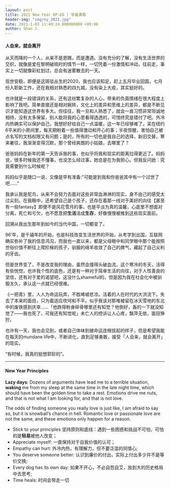 ```yaml
---
layout: post
title: 2021 New Year OP-ED | 学着勇敢
header-img: "img/ny_2021.jpg"
date: 2021-1-03 11:49:24.000000000 +09:00
author: Shan J.
---
```


#### 人会来，就会离开

从天而降的一个人，从来不是恩赐，而是遭遇。没有充分的了解，没有生活世界的交织，就像是爱在黎明破晓时的情节一样，一切凭着一份激情和冲动，往前走，事实上一切就像彩虹划过，总会有迷雾散去的一天。

现世安稳，即便是这斑驳丛生的2020，我也应该知足，赶上五月毕业回国，七月份入职新工作，还在我相对熟悉的四九城，没有染上大疫，其实挺好的。

也许就是一段错误的关系，还有这纷繁复杂的人心，带来的负面情绪在很大程度上影响了我吧。简单直接还是相对婉转，文化上的差异和思维上的差异，都是不断见识才能知道这世界有多大。但往往，我一旦和人熟悉了，就会一直习惯非常坦诚地相待，没有太多保留，别人能将我的心思看得透透的，可惜终究是错付了吧。外冷内热确实可以保护自己，我想好好给自己一点温暖，这一年已经够难了，呆在纽约6平米的小房间里，每天期盼着一些值得激动和开心的事；半夜惊醒，害怕自己被点名写的文档权限又有问题；是的，所有的一切也是我自己的选择，新旧交替，寒来暑往，我渐渐变得沉默，那个曾经爽朗的小姑娘，去哪里了？

爸爸妈妈在新年的第一天告诉我的事，也似乎将我和现实的距离拉得更近了。妈妈说，很多时候我还不懂事，也没怎么经过事，她总是在为我担心。但我反问她：究竟需要到什么时候呢？

妈妈似乎是随口一说，又像是早有准备:"可能是到我和你爸爸其中有一个过世了吧……"

我承认我是鸵鸟，从来不会努力去面对这些非常血淋淋的现实，身不由己的感受太过尖刻。在我眼中，还希望自己是个孩子，还存在着那一线对于美好的向往【甚至有一些fantasy】即便不是风花雪月的事，也是平淡为真的温馨，心底里不想面对分离，死亡和亏欠，也不愿意把**生活**活成**生存**，好像慢慢被推到这些现实面前。

回溯从我出生那年到如今的当代中国，一切都变了。

96‘年，是千禧年的开始，也是科技改变生活世界的开始，从考学到出国，互联网确实弥补了我的信息鸿沟，而我也一直以来，都是父母眼中和同学眼中那个能按照世俗价值不断往上爬阶梯的孩子，驯服的绵羊收敛了自己的脾气，藏起了自己尖利的牙齿。

但是世界变了，不是改变我的理由，虽然会撞得头破血流。这个寒冷的冬天，活得有些恍惚，也许我个性的底色，还是有一种对于简单生活的向往，对于人性善良的坚信，还有对于爱的渴望吧，这没什么shameful的，但是因为我在社会化中被驯服太久，承认这一点就已经很难。

《一把青》里，人人为命运玩弄，不胜唏嘘悲凉。活着的人在时代的大洪流下，失去了本来的面目，只为着适应坎坷和不平。似乎我该对那堆被留在冰天雪地的东北中的废铁感到庆幸……「他跌得粉身碎骨哪里还有知觉？他倒好，轰的一下就没知觉了——我也死了，可我还有知觉呢」未亡人的控诉让人心疼，飘萍无依，面目狰狞。

也许有一天，我也会见到，或者自己体味到被命运连根拔起的样子，但是希望我能在每天的mundane life中，不断进化，直到足够勇敢，接受「人会来，就会离开」的现实。

“有时候，我真的挺想郭轸的”。

----


#### New Year Principles

**Lazy days**: Dozens of arguments have lead me to a terrible situation, **waking** me from my sleep at the same time in the late night time, which should have been the golden time to take a rest. Emotions drive me nuts, and that is not what I am looking for, and that is not love.

The odds of finding someone you really love is just like, I am afraid to say so, but it is snowball’s chance in hell. Romantic love or passionate love are not the same, and these emotions only happen for a reason.

* Stick to your principles 坚持原则和底线：遇到一些困惑和挑战不可怕，可怕的是**轻易**被他人改变；
* Appreciate myself: 一直保持对于自我价值的认可；
* Empathy can hurt: 外冷内热，有理解力，但不要泛滥的同情心;
* You deserve someone better: 认识到廉价的付出，实际上付出多少并不是等价交换;
* Every dog has its own day: 如果不开心，不必自怨自艾，放到大的历史格局中去思考;
* Time heals: 时间会带走一切
